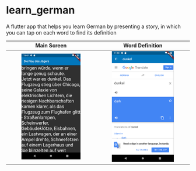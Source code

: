 # learn_german

A flutter app that helps you learn German by presenting a story, in which you can tap on each word to find its definition

Main Screen             |  Word Definition
:-------------------------:|:-------------------------:
<img src="/screenshot1.png" alt="drawing" width="70%"/>  |  <img src="/screenshot2.png" alt="drawing" width="70%"/>


